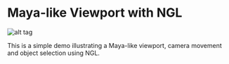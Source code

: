 # Maya-like Viewport with NGL 
![alt tag](mlvn.jpg)


This is a simple demo illustrating a Maya-like viewport, camera movement and object selection using NGL.

